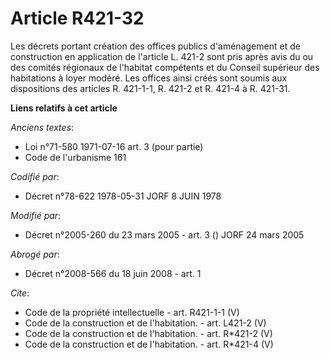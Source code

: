 # Article R421-32

Les décrets portant création des offices publics d'aménagement et de construction en application de l'article L. 421-2 sont
pris après avis du ou des comités régionaux de l'habitat compétents et du Conseil supérieur des habitations à loyer modéré.
Les offices ainsi créés sont soumis aux dispositions des articles R. 421-1-1, R. 421-2 et R. 421-4 à R. 421-31.

**Liens relatifs à cet article**

_Anciens textes_:

  - Loi n°71-580 1971-07-16 art. 3 (pour partie)
  - Code de l'urbanisme 161

_Codifié par_:

  - Décret n°78-622 1978-05-31 JORF 8 JUIN 1978

_Modifié par_:

  - Décret n°2005-260 du 23 mars 2005 - art. 3 () JORF 24 mars 2005

_Abrogé par_:

  - Décret n°2008-566 du 18 juin 2008 - art. 1

_Cite_:

  - Code de la propriété intellectuelle - art. R421-1-1 (V)
  - Code de la construction et de l'habitation. - art. L421-2 (V)
  - Code de la construction et de l'habitation. - art. R*421-2 (V)
  - Code de la construction et de l'habitation. - art. R*421-4 (V)
